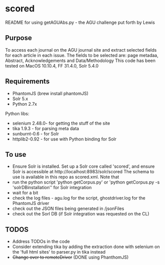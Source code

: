# scored
README for using getAGUAbs.py - the AGU challenge put forth by Lewis

## Purpose
To access each journal on the AGU journal site and extract selected fields for each article in each issue. 
The fields to be selected are: page metadaa, Abstract, Acknowledgements and Data/Methodology
This code has been tested on MacOS 10.10.4, FF 31.4.0, Solr 5.4.0

## Requirements
* PhantomJS (brew install phantomJS)
* Solr 5.x 
* Python 2.7x

Python libs:
* selenium 2.48.0- for getting the stuff of the site
* tika 1.9.3 - for parsing meta data
* sunburnt-0.6 - for Solr 
* httplib2-0.92 - for use with Python binding for Solr

## To use
* Ensure Solr is installed. Set up a Solr core called 'scored', and ensure Solr is accessible at http://localhost:8983/solr/scored
The schema to use is available in this repo as scored.xml. Note that
* run the python script 'python getCorpus.py' or 'python getCorpus.py -s 'solrDBinstallation'' for Solr integration
* wait for a bit
* check the log files - agu.log for the script, ghostdriver.log for the PhantomJS driver
* check out the JSON files being generated in /jsonFiles
* check out the Sorl DB (if Solr integration was requested on the CL)


## TODOS
* Address TODOs in the code
* Consider extending tika by adding the extraction done with selenium on the 'full html sites' to parser.py in tika instead 
* ~~Change over to remoteDriver~~ (DONE using PhanthomJS)
